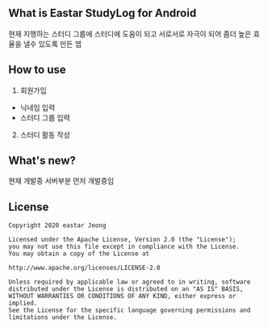 ## What is Eastar StudyLog for Android
현재 지행하는 스터디 그룹에 스터디에 도움이 되고 서로서로 자극이 되어 좀더 높은 효율을 낼수 있도록 만든 엡

## How to use
1. 회원가입
+ 닉네임 입력
+ 스터디 그룹 입력
2. 스터디 활동 작성

## What's new?
현재 개발중 서버부분 먼저 개발중임

## License 
 ```code
Copyright 2020 eastar Jeong

Licensed under the Apache License, Version 2.0 (the "License");
you may not use this file except in compliance with the License.
You may obtain a copy of the License at

http://www.apache.org/licenses/LICENSE-2.0

Unless required by applicable law or agreed to in writing, software
distributed under the License is distributed on an "AS IS" BASIS,
WITHOUT WARRANTIES OR CONDITIONS OF ANY KIND, either express or implied.
See the License for the specific language governing permissions and
limitations under the License.
```
